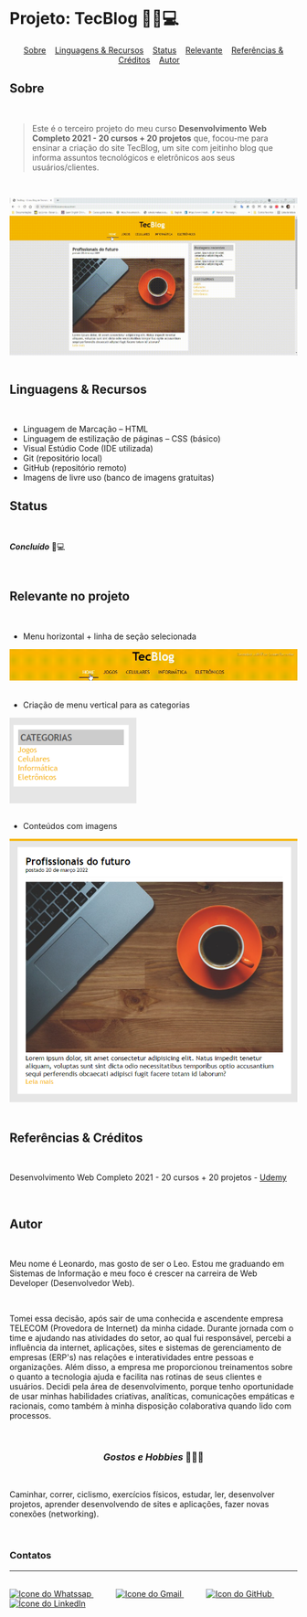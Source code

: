 # Projeto: TecBlog 👨‍💻💻

<div align=center>
    <a href="#sobre" align=center>Sobre</a>&nbsp;&nbsp;&nbsp;
    <a href="#linguagens-recursos" align=center>Linguagens & Recursos</a>&nbsp;&nbsp;&nbsp;
    <a href="#status" align=center>Status</a>&nbsp;&nbsp;&nbsp;
    <a href="#relevante" align=center>Relevante</a>&nbsp;&nbsp;&nbsp;
    <a href="#referencias-creditos" align=center>Referências & Créditos</a>&nbsp;&nbsp;&nbsp; 
    <a href="#autor" align=center>Autor</a>
    &nbsp;&nbsp;&nbsp; 
</div>

<h2 id="sobre">Sobre</h2><br>

> <p>Este é o terceiro projeto do meu curso <strong>Desenvolvimento Web Completo 2021 - 20 cursos + 20 projetos</strong> que, focou-me para ensinar a criação do site TecBlog, um site com jeitinho blog que informa assuntos tecnológicos e eletrônicos aos seus usuários/clientes. </p>

<br>

<img src="demost/page.gif" align=center><br><br>

<h2 id="linguagens-recursos">Linguagens & Recursos</h2><br>

* Linguagem de Marcação – HTML
* Linguagem de estilização de páginas – CSS (básico)
* Visual Estúdio Code (IDE utilizada)
* Git (repositório local)
* GitHub (repositório remoto)
* Imagens de livre uso (banco de imagens gratuitas)

<h2 id="status">Status</h2><br>

***Concluído*** 🚀💻

<br align=center>
<div>
<h2 id="relevante">Relevante no projeto</h2><br>

- Menu horizontal + linha de seção selecionada

<img src="demost/menu-horizontal.gif">
<br><br>

- Criação de menu vertical para as categorias 

<img src="demost/menu-vertical.png" align=center height=150em>
<br><br>

- Conteúdos com imagens

<img src="demost/conteudos.png">

</div>
<br>

<h2 id="referencias-creditos">Referências & Créditos</h2><br>

Desenvolvimento Web Completo 2021 - 20 cursos + 20 projetos - [Udemy](https://www.udemy.com/share/101WqG2@Pm1KblleTVIHcUZ7EkhN/)

<br>

<h2 id="autor">Autor</h2><br>

<p> Meu nome é Leonardo, mas gosto de ser o Leo. Estou me graduando em Sistemas de Informação e meu foco é crescer na carreira de Web Developer (Desenvolvedor Web).</p><br>

<p> Tomei essa decisão, após sair de uma conhecida e ascendente empresa TELECOM (Provedora de Internet) da minha cidade. Durante jornada com o time e ajudando nas atividades do setor, ao qual fui responsável, percebi a influência da internet, aplicações, sites e sistemas de gerenciamento de empresas (ERP's) nas relações e interatividades entre pessoas e organizações. Além disso, a empresa me proporcionou treinamentos sobre o quanto a tecnologia ajuda e facilita nas rotinas de seus clientes e usuários. Decidi pela área de desenvolvimento, porque tenho oportunidade de usar minhas habilidades criativas, analíticas, comunicações empáticas e racionais, como também à minha disposição colaborativa quando lido com processos.</p><br>


<h3 align=center><i>Gostos e Hobbies </i>📖🙋‍♂️</h3><br> 

Caminhar, correr, ciclismo, exercícios físicos, estudar, ler, desenvolver projetos, aprender desenvolvendo de sites e aplicações, fazer novas conexões (networking).</p><br>

<div>
    <h3><strong>Contatos</strong></h3><hr><br>    
    <a href="https://api.whatsapp.com/send?l=pt-BR&phone=5585988511269&text=Prazer%2C%20sou%20Leonardo%20Ara%C3%BAjo%2C%20mas%20gosto%20de%20ser%20chamado%20por%20Leo.%0ASou%20universit%C3%A1rio%20de%20Sistemas%20de%20Informa%C3%A7%C3%A3o%2C%0A%0AComo%20posso%20ajudar%3F">
        <img  src="https://i.imgur.com/YyLyMPi.png" height="30em" title="Icone do Whatssap">
    </a>
    &nbsp;&nbsp;&nbsp;&nbsp;&nbsp;&nbsp;&nbsp;&nbsp;&nbsp;
     <a href="mailto:araujoleonardo310@gmail.com">
        <img src="https://i.imgur.com/tLI3d6L.png" height="30em" title="Icone do Gmail">
    </a>
    &nbsp;&nbsp;&nbsp;&nbsp;&nbsp;&nbsp;&nbsp;&nbsp;&nbsp;
    <a href="https://github.com/araujoleonardo310">
        <img  src="https://i.imgur.com/LpVinhs.png" height="30em" title="Icon do GitHub">
    </a>   
    &nbsp;&nbsp;&nbsp;&nbsp;&nbsp;&nbsp;&nbsp;&nbsp;&nbsp;
    <a href="https://www.linkedin.com/in/leonardoaraujo310/">
        <img src="https://i.imgur.com/HlqBmV8.png" height="30em" title="Ícone do LinkedIn">
    </a>
</div>

